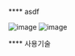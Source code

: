 **** asdf


![image](https://github.com/MJH39088/LockScreenEx/assets/104211982/804d61f9-a5af-4be1-80e6-38adaf496215)
![image](https://github.com/MJH39088/LockScreenEx/assets/104211982/8124468a-3176-423e-8d38-a9c413c1d006)



**** 사용기술
